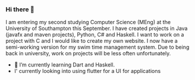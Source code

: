 ### Hi there 👋

I am entering my second studying Computer Science (MEng) at the University of Southampton this September.
I have created projects in Java (javafx and maven projects), Python, C# and Haskell.
I want to work on a project with C and I would like to create my own website.
I now have a semi-working version for my swim time management system.
Due to being back in university, work on projects will be less often unfortunately.
- 🌱 I’m currently learning Dart and Haskell.
- I' currently looking into using flutter for a UI for applications

<!--
**hurstie16s/hurstie16s** is a ✨ _special_ ✨ repository because its `README.md` (this file) appears on your GitHub profile.

Here are some ideas to get you started:

- 🔭 I’m currently working on ...
- 🌱 I’m currently learning C
- 👯 I’m looking to collaborate on ...
- 🤔 I’m looking for help with ...
- 💬 Ask me about ...
- 📫 How to reach me: ...
- 😄 Pronouns: ...
- ⚡ Fun fact: ...
-->
